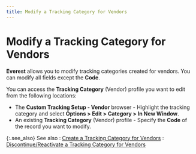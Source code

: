 ```yaml
---
title: Modify a Tracking Category for Vendors
---
```


# Modify a Tracking Category for Vendors


**Everest** allows you to modify tracking categories created for vendors. You can modify all fields except the **Code**.


You can access the **Tracking Category** (Vendor) profile you want to edit from the following locations:

- The **Custom Tracking Setup - Vendor** browser - Highlight the tracking category and select **Options &gt; Edit &gt; Category &gt; In New Window**.
- An existing **Tracking Category** (Vendor) profile - Specify the **Code** of the record you want to modify.



{:.see_also}
See also
: [Create a Tracking Category for Vendors]({{site.ct_baseurl}}/vendor-tracking/create_a_tracking_category_for_vendors.html)
: [Discontinue/Reactivate a Tracking Category for Vendors]({{site.ct_baseurl}}/misc/discontinue_a_tracking_category_for_vendors.html)
